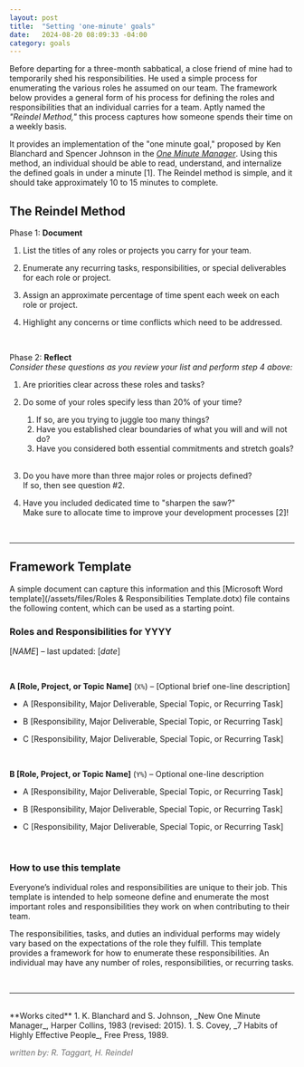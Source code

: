```yaml
---
layout: post
title:  "Setting 'one-minute' goals"
date:   2024-08-20 08:09:33 -04:00
category: goals
---
```


Before departing for a three-month sabbatical, a close friend of mine had to temporarily shed his responsibilities. 
He used a simple process for enumerating the various roles he assumed on our team.
The framework below provides a general form of his process for defining the roles and responsibilities that an individual 
carries for a team.
Aptly named the _"Reindel Method,"_ this process captures how someone spends their time on a weekly basis.

It provides an implementation of the "one minute goal," proposed by 
Ken Blanchard and Spencer Johnson in the [_One Minute Manager_](https://en.wikipedia.org/wiki/The_One_Minute_Manager).
Using this method, an individual should be able to read, understand, and internalize the defined goals in under a minute [1].
The Reindel method is simple, and it should take approximately 10 to 15 minutes to complete.


## The Reindel Method

Phase 1: **Document**
1. List the titles of any roles or projects you carry for your team.

2. Enumerate any recurring tasks, responsibilities, or special deliverables for each role or project.

3. Assign an approximate percentage of time spent each week on each role or project.

4. Highlight any concerns or time conflicts which need to be addressed.

<br/>

Phase 2: **Reflect**  
_Consider these questions as you review your list and perform step 4 above:_
1. Are priorities clear across these roles and tasks?

2. Do some of your roles specify less than 20% of your time?  
    1. If so, are you trying to juggle too many things?  
    1. Have you established clear boundaries of what you will and will not do?  
    1. Have you considered both essential commitments and stretch goals?  
    &nbsp;  <!-- Weird quirk of rendering newlines with sub-lists -->

3. Do you have more than three major roles or projects defined?  
    If so, then see question #2.

4. Have you included dedicated time to "sharpen the saw?"  
    Make sure to allocate time to improve your development processes [2]!

<br/>

---

## Framework Template
A simple document can capture this information and this 
[Microsoft Word template](/assets/files/Roles & Responsibilities Template.dotx) 
file contains the following content, which can be used as a starting point.


### Roles and Responsibilities for YYYY
[_NAME_] – last updated: [_date_]

<br/>

**A [Role, Project, or Topic Name]** (`X%`) – [Optional brief one-line description]

- A [Responsibility, Major Deliverable, Special Topic, or Recurring Task]

- B [Responsibility, Major Deliverable, Special Topic, or Recurring Task]

- C [Responsibility, Major Deliverable, Special Topic, or Recurring Task]

<br/>

**B [Role, Project, or Topic Name]** (`Y%`) – Optional one-line description  

- A [Responsibility, Major Deliverable, Special Topic, or Recurring Task]

- B [Responsibility, Major Deliverable, Special Topic, or Recurring Task]

- C [Responsibility, Major Deliverable, Special Topic, or Recurring Task]

<br/>


### How to use this template
Everyone’s individual roles and responsibilities are unique to their job.
This template is intended to help someone define and enumerate the most important roles and responsibilities 
they work on when contributing to their team.

The responsibilities, tasks, and duties an individual performs may widely vary based on the 
expectations of the role they fulfill.
This template provides a framework for how to enumerate these responsibilities.
An individual may have any number of roles, responsibilities, or recurring tasks.

<br/>

---
<br/>
**Works cited**  
1. K. Blanchard and S. Johnson, _New One Minute Manager_, Harper Collins, 1983 (revised: 2015).  
1. S. Covey, _7 Habits of Highly Effective People_, Free Press, 1989.

<style>
    .author {
        color: #6f6f6f;
    }
</style>
<span class="author">_written by: R. Taggart, H. Reindel_</span>
